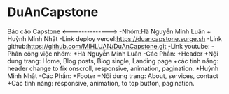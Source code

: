 # DuAnCapstone
 Báo cáo Capstone
 <-------------->
 -Nhóm:Hà Nguyễn Minh Luân + Huỳnh Minh Nhật
 -Link deploy vercel:https://duancapstone.surge.sh
 -Link github:https://github.com/MIHLUAN/DuAnCapstone.git
 -Link youtube:
 -Phân công việc nhóm:
 *Hà Nguyễn Minh Luân
 -Các Phần:
    +Header
    +Nội dung trang: Home, Blog posts, Blog single, Landing page
    +các tính năng: header change to fix onscroll, responsive, animation, pagination.
 *Huỳnh Minh Nhật
  -Các Phần:
    +Footer
    +Nội dung trang: About, services, contact
    +Các tính năng: responsive, animation, to top button, pagination.
 
